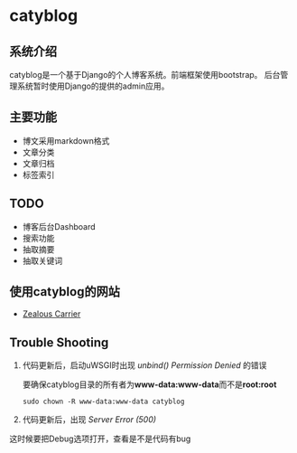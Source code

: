 catyblog
========

系统介绍
-------------
catyblog是一个基于Django的个人博客系统。前端框架使用bootstrap。
后台管理系统暂时使用Django的提供的admin应用。

主要功能
--------------

* 博文采用markdown格式
* 文章分类
* 文章归档
* 标签索引


TODO
---------------

* 博客后台Dashboard
* 搜索功能
* 抽取摘要
* 抽取关键词

使用catyblog的网站
-------------

* [Zealous Carrier](http://www.liangfeizc.com)


Trouble Shooting
----------------


1.  代码更新后，启动uWSGI时出现 *unbind() Permission Denied* 的错误

    要确保catyblog目录的所有者为**www-data:www-data**而不是**root:root**
      
        sudo chown -R www-data:www-data catyblog

2.  代码更新后，出现 *Server Error (500)*

  这时候要把Debug选项打开，查看是不是代码有bug

